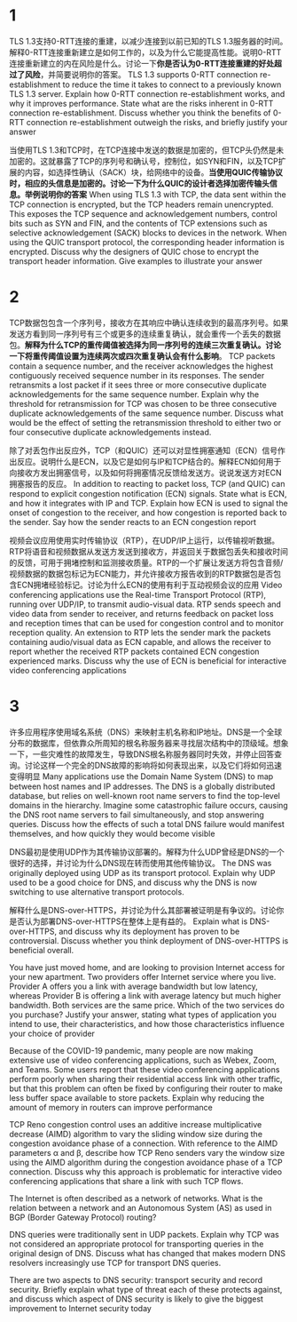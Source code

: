 # 1

TLS 1.3支持0-RTT连接的重建，以减少连接到以前已知的TLS 1.3服务器的时间。解释0-RTT连接重新建立是如何工作的，以及为什么它能提高性能。说明0-RTT连接重新建立的内在风险是什么。讨论一下**你是否认为0-RTT连接重建的好处超过了风险**，并简要说明你的答案。 TLS 1.3 supports 0-RTT connection re-establishment to reduce the time it takes to connect to a previously known TLS 1.3 server. Explain how 0-RTT connection re-establishment works, and why it improves performance. State what are the risks inherent in 0-RTT connection re-establishment. Discuss whether you think the benefits of 0-RTT connection re-establishment outweigh the risks, and briefly justify your answer

当使用TLS 1.3和TCP时，在TCP连接中发送的数据是加密的，但TCP头仍然是未加密的。这就暴露了TCP的序列号和确认号，控制位，如SYN和FIN，以及TCP扩展的内容，如选择性确认（SACK）块，给网络中的设备。**当使用QUIC传输协议时，相应的头信息是加密的。讨论一下为什么QUIC的设计者选择加密传输头信息。举例说明你的答案** When using TLS 1.3 with TCP, the data sent within the TCP connection is encrypted, but the TCP headers remain unencrypted. This exposes the TCP sequence and acknowledgement numbers, control bits such as SYN and FIN, and the contents of TCP extensions such as selective acknowledgement (SACK) blocks to devices in the network. When using the QUIC transport protocol, the corresponding header information is encrypted. Discuss why the designers of QUIC chose to encrypt the transport header information. Give examples to illustrate your answer

# 2

TCP数据包包含一个序列号，接收方在其响应中确认连续收到的最高序列号。如果发送方看到同一序列号有三个或更多的连续重复确认，就会重传一个丢失的数据包。**解释为什么TCP的重传阈值被选择为同一序列号的连续三次重复确认。讨论一下将重传阈值设置为连续两次或四次重复确认会有什么影响**。 TCP packets contain a sequence number, and the receiver acknowledges the highest contiguously received sequence number in its responses. The sender retransmits a lost packet if it sees three or more consecutive duplicate acknowledgements for the same sequence number. Explain why the threshold for retransmission for TCP was chosen to be three consecutive duplicate acknowledgements of the same sequence number. Discuss what would be the effect of setting the retransmission threshold to either two or four consecutive duplicate acknowledgements instead.

除了对丢包作出反应外，TCP（和QUIC）还可以对显性拥塞通知（ECN）信号作出反应。说明什么是ECN，以及它是如何与IP和TCP结合的。解释ECN如何用于向接收方发出拥塞信号，以及如何将拥塞情况反馈给发送方。说说发送方对ECN拥塞报告的反应。 In addition to reacting to packet loss, TCP (and QUIC) can respond to explicit congestion notification (ECN) signals. State what is ECN, and how it integrates with IP and TCP. Explain how ECN is used to signal the onset of congestion to the receiver, and how congestion is reported back to the sender. Say how the sender reacts to an ECN congestion report

视频会议应用使用实时传输协议（RTP），在UDP/IP上运行，以传输视听数据。RTP将语音和视频数据从发送方发送到接收方，并返回关于数据包丢失和接收时间的反馈，可用于拥堵控制和监测接收质量。RTP的一个扩展让发送方将包含音频/视频数据的数据包标记为ECN能力，并允许接收方报告收到的RTP数据包是否包含ECN拥堵经验标记。讨论为什么ECN的使用有利于互动视频会议的应用 Video conferencing applications use the Real-time Transport Protocol (RTP), running over UDP/IP, to transmit audio-visual data. RTP sends speech and video data from sender to receiver, and returns feedback on packet loss and reception times that can be used for congestion control and to monitor reception quality. An extension to RTP lets the sender mark the packets containing audio/visual data as ECN capable, and allows the receiver to report whether the received RTP packets contained ECN congestion experienced marks. Discuss why the use of ECN is beneficial for interactive video conferencing applications

# 3

许多应用程序使用域名系统（DNS）来映射主机名称和IP地址。DNS是一个全球分布的数据库，但依靠众所周知的根名称服务器来寻找层次结构中的顶级域。想象一下，一些灾难性的故障发生，导致DNS根名称服务器同时失效，并停止回答查询。讨论这样一个完全的DNS故障的影响将如何表现出来，以及它们将如何迅速变得明显 Many applications use the Domain Name System (DNS) to map between host names and IP addresses. The DNS is a globally distributed database, but relies on well-known root name servers to find the top-level domains in the hierarchy. Imagine some catastrophic failure occurs, causing the DNS root name servers to fail simultaneously, and stop answering queries. Discuss how the effects of such a total DNS failure would manifest themselves, and how quickly they would become visible

DNS最初是使用UDP作为其传输协议部署的。解释为什么UDP曾经是DNS的一个很好的选择，并讨论为什么DNS现在转而使用其他传输协议。 The DNS was originally deployed using UDP as its transport protocol. Explain why UDP used to be a good choice for DNS, and discuss why the DNS is now switching to use alternative transport protocols.

解释什么是DNS-over-HTTPS，并讨论为什么其部署被证明是有争议的。讨论你是否认为部署DNS-over-HTTPS在整体上是有益的。 Explain what is DNS-over-HTTPS, and discuss why its deployment has proven to be controversial. Discuss whether you think deployment of DNS-over-HTTPS is beneficial overall.



You have just moved home, and are looking to provision Internet access for your new apartment. Two providers offer Internet service where you live. Provider A offers you a link with average bandwidth but low latency, whereas Provider B is offering a link with average latency but much higher bandwidth. Both services are the same price. Which of the two services do you purchase? Justify your answer, stating what types of application you intend to use, their characteristics, and how those characteristics influence your choice of provider


Because of the COVID-19 pandemic, many people are now making extensive use of video conferencing applications, such as Webex, Zoom, and Teams. Some users report that these video conferencing applications perform poorly when sharing their residential access link with other traffic, but that this problem can often be fixed by configuring their router to make less buffer space available to store packets. Explain why reducing the amount of memory in routers can improve performance


TCP Reno congestion control uses an additive increase multiplicative decrease (AIMD) algorithm to vary the sliding window size during the congestion avoidance phase of a connection. With reference to the AIMD parameters α and β, describe how TCP Reno senders vary the window size using the AIMD algorithm during the congestion avoidance phase of a TCP connection. Discuss why this approach is problematic for interactive video conferencing applications that share a link with such TCP flows.


The Internet is often described as a network of networks. What is the relation between a network and an Autonomous System (AS) as used in BGP (Border Gateway Protocol) routing?


DNS queries were traditionally sent in UDP packets. Explain why TCP was not considered an appropriate protocol for transporting queries in the original design of DNS. Discuss what has changed that makes modern DNS resolvers increasingly use TCP for transport DNS queries.

There are two aspects to DNS security: transport security and record security. Briefly explain what type of threat each of these protects against, and discuss which aspect of DNS security is likely to give the biggest improvement to Internet security today